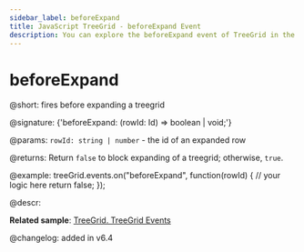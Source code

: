 ```yaml
---
sidebar_label: beforeExpand
title: JavaScript TreeGrid - beforeExpand Event 
description: You can explore the beforeExpand event of TreeGrid in the documentation of the DHTMLX JavaScript UI library. Browse developer guides and API reference, try out code examples and live demos, and download a free 30-day evaluation version of DHTMLX Suite 7.
---
```


# beforeExpand

@short: fires before expanding a treegrid

@signature: {'beforeExpand: (rowId: Id) => boolean | void;'}

@params:
`rowId: string | number` - the id of an expanded row

@returns:
Return `false` to block expanding of a treegrid; otherwise, `true`.

@example:
treeGrid.events.on("beforeExpand", function(rowId) {
    // your logic here
    return false;
});

@descr:

**Related sample**: [TreeGrid. TreeGrid Events	](https://snippet.dhtmlx.com/sgwnxshe)

@changelog: added in v6.4
